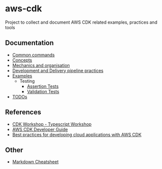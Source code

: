 # aws-cdk

Project to collect and document AWS CDK related examples, practices and tools

## Documentation

* [Common commands](/docs/common-commands.md)
* [Concepts](#TODO)
* [Mechanics and organisation](/docs/TODO.md)
* [Development and Delivery pipeline practices](/docs/TODO.md)
* [Examples](/examples/README.md)
   * Testing
     * [Assertion Tests](/examples/assertion-tests/README.md)
     * [Validation Tests](/examples/validation-tests/README.md)
* [TODOs](/docs/TODO.md)

## References

* [CDK Workshop - Typescript Workshop](https://cdkworkshop.com/20-typescript.html)
* [AWS CDK Developer Guide](https://docs.aws.amazon.com/cdk/latest/guide/home.html)
* [Best practices for developing cloud applications with AWS CDK](https://aws.amazon.com/blogs/devops/best-practices-for-developing-cloud-applications-with-aws-cdk/)

## Other

- [Markdown Cheatsheet](https://github.com/adam-p/markdown-here/wiki/Markdown-Cheatsheet)